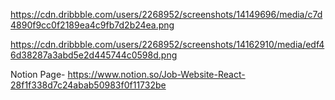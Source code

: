 https://cdn.dribbble.com/users/2268952/screenshots/14149696/media/c7d4890f9cc0f2189ea4c9fb7d2b24ea.png

https://cdn.dribbble.com/users/2268952/screenshots/14162910/media/edf46d38287a3abd5e2d445744c0598d.png

Notion Page-
https://www.notion.so/Job-Website-React-28f1f338d7c24abab50983f0f11732be
